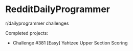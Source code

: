 # RedditDailyProgrammer

r/dailyprogrammer challenges

Completed projects:

- Challenge #381 [Easy] Yahtzee Upper Section Scoring
